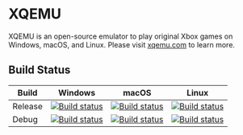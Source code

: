 XQEMU
=====

XQEMU is an open-source emulator to play original Xbox games on Windows, macOS,
and Linux. Please visit [xqemu.com](http://xqemu.com) to learn more.

Build Status
------------

| Build   | Windows                                                                                                                                                               | macOS                                                                                                                                | Linux                                                                                                                                |
| ------- | --------------------------------------------------------------------------------------------------------------------------------------------------------------------- | ------------------------------------------------------------------------------------------------------------------------------------ | ------------------------------------------------------------------------------------------------------------------------------------ |
| Release | [![Build status](https://ci.appveyor.com/api/projects/status/i1m0keigjabxg170/branch/master?svg=true)](https://ci.appveyor.com/project/xqemu-bot/xqemu/branch/master) | [![Build status](https://travis-matrix-badges.herokuapp.com/repos/xqemu/xqemu/branches/master/4)](https://travis-ci.org/xqemu/xqemu) | [![Build status](https://travis-matrix-badges.herokuapp.com/repos/xqemu/xqemu/branches/master/2)](https://travis-ci.org/xqemu/xqemu) |
| Debug   | [![Build status](https://ci.appveyor.com/api/projects/status/i1m0keigjabxg170/branch/master?svg=true)](https://ci.appveyor.com/project/xqemu-bot/xqemu/branch/master) | [![Build status](https://travis-matrix-badges.herokuapp.com/repos/xqemu/xqemu/branches/master/3)](https://travis-ci.org/xqemu/xqemu) | [![Build status](https://travis-matrix-badges.herokuapp.com/repos/xqemu/xqemu/branches/master/1)](https://travis-ci.org/xqemu/xqemu) |
